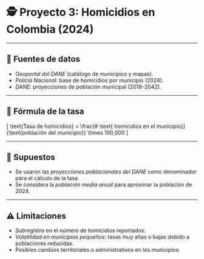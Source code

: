 # 🕵 Proyecto 3: Homicidios en Colombia (2024)
---

## 📌 Fuentes de datos
- *Geoportal del DANE* (catálogo de municipios y mapas).  
- *Policía Nacional*: base de homicidios por municipio (2024).  
- *DANE*: proyecciones de población municipal (2018–2042).  

---

## 📐 Fórmula de la tasa
\[
\text{Tasa de homicidios} = \frac{\# \text{ homicidios en el municipio}}{\text{población del municipio}} \times 100,000
\]

---

## 📝 Supuestos
- Se usaron las *proyecciones poblacionales del DANE* como denominador para el cálculo de la tasa.  
- Se considera la *población media anual* para aproximar la población de 2024.  

---

## ⚠ Limitaciones
- *Subregistro* en el número de homicidios reportados.  
- *Volatilidad en municipios pequeños*: tasas muy altas o bajas debido a poblaciones reducidas.  
- Posibles cambios territoriales o administrativos en los municipios.
